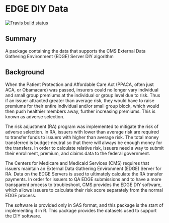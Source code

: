# EDGE DIY Data

<!-- badges: start -->
[![Travis build status](https://travis-ci.org/arcticondor/edgedata.svg?branch=master)](https://travis-ci.org/arcticondor/edgedata)
<!-- badges: end -->

## Summary

A package containing the data that supports the CMS External Data Gathering Environment (EDGE) Server DIY algorithm

## Background

When the Patient Protection and Affordable Care Act (PPACA, often just ACA, or Obamacare) was passed, insurers could no longer vary individual and small group premiums at the individual or group level due to risk. Thus if an issuer attracted greater than average risk, they would have to raise premiums for their entire individual and/or small group block, which would then push healthier members away, further increasing premiums. This is known as adverse selection.

The risk adjustment (RA) program was implemented to mitigate the risk of adverse selection. In RA, issuers with lower than average risk are required to transfer funds to issuers with higher than average risk. The total money transferred is budget-neutral so that there will always be enough money for the transfers. In order to calculate relative risk, issuers need a way to submit their enrollment, premium, and claims data to the federal government.

The Centers for Medicare and Medicaid Services (CMS) requires that issuers maintain an External Data Gathering Environment (EDGE) Server for RA. Data on the EDGE Servers is used to ultimately calculate the RA transfer payments. In order for issuers to QA EDGE submissions and to have a more transparent process to troubleshoot, CMS provides the EDGE DIY software, which allows issuers to calculate their risk score separately from the normal EDGE process.

The software is provided only in SAS format, and this package is the start of implementing it in R. This package provides the datasets used to support the DIY software.
